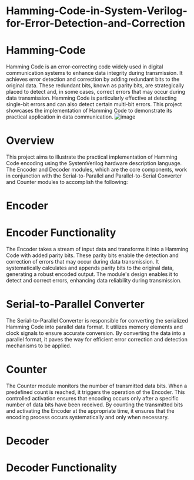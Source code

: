 # Hamming-Code-in-System-Verilog-for-Error-Detection-and-Correction

# Hamming-Code
Hamming Code is an error-correcting code widely used in digital communication systems to enhance data integrity during transmission. It achieves error detection and correction by adding redundant bits to the original data. These redundant bits, known as parity bits, are strategically placed to detect and, in some cases, correct errors that may occur during data transmission. Hamming Code is particularly effective at detecting single-bit errors and can also detect certain multi-bit errors. This project showcases the implementation of Hamming Code to demonstrate its practical application in data communication. 
![image](https://github.com/aaronghosh/Hamming-Code-in-System-Verilog-for-Error-Detection-and-Correction/assets/124378527/d745d730-0a85-4dcb-813a-7b604a1b47e3)

# Overview
This project aims to illustrate the practical implementation of Hamming Code encoding using the SystemVerilog hardware description language. The Encoder and Decoder modules, which are the core components, work in conjunction with the Serial-to-Parallel and Parallel-to-Serial Converter and Counter modules to accomplish the following:

# Encoder

# Encoder Functionality

The Encoder takes a stream of input data and transforms it into a Hamming Code with added parity bits. These parity bits enable the detection and correction of errors that may occur during data transmission. It systematically calculates and appends parity bits to the original data, generating a robust encoded output. The module's design enables it to detect and correct errors, enhancing data reliability during transmission.

# Serial-to-Parallel Converter 
The Serial-to-Parallel Converter is responsible for converting the serialized Hamming Code into parallel data format. It utilizes memory elements and clock signals to ensure accurate conversion. By converting the data into a parallel format, it paves the way for efficient error correction and detection mechanisms to be applied.

# Counter

 The Counter module monitors the number of transmitted data bits. When a predefined count is reached, it triggers the operation of the Encoder. This controlled activation ensures that encoding occurs only after a specific number of data bits have been received. By counting the transmitted bits and activating the Encoder at the appropriate time, it ensures that the encoding process occurs systematically and only when necessary.

 # Decoder

 # Decoder Functionality
